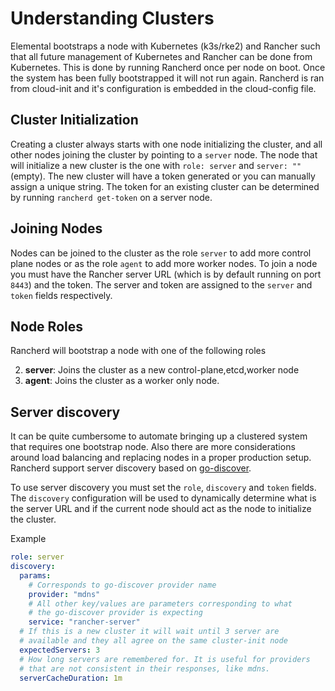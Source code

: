 # Understanding Clusters

Elemental bootstraps a node with Kubernetes (k3s/rke2) and Rancher such
that all future management of Kubernetes and Rancher can be done from
Kubernetes. This is done by running Rancherd once per node on boot. Once the system has
been fully bootstrapped it will not run again. Rancherd is ran from cloud-init
and it's configuration is embedded in the cloud-config file.

## Cluster Initialization

Creating a cluster always starts with one node initializing the cluster, and
all other nodes joining the cluster by pointing to a `server` node. The node
that will initialize a new cluster is the one with `role: server` and
`server: ""` (empty). The new cluster will have a token generated or you can
manually assign a unique string. The token for an existing cluster can be determined
by running `rancherd get-token` on a server node.

## Joining Nodes

Nodes can be joined to the cluster as the role `server` to add more control
plane nodes or as the role `agent` to add more worker nodes. To join a node
you must have the Rancher server URL (which is by default running on port
`8443`) and the token.  The server and token are assigned to the `server` and
`token` fields respectively.

## Node Roles

Rancherd will bootstrap a node with one of the following roles

2. __server__: Joins the cluster as a new control-plane,etcd,worker node
3. __agent__: Joins the cluster as a worker only node.

## Server discovery

It can be quite cumbersome to automate bringing up a clustered system
that requires one bootstrap node.  Also there are more considerations
around load balancing and replacing nodes in a proper production setup.
Rancherd support server discovery based on [go-discover](https://github.com/hashicorp/go-discover).

To use server discovery you must set the `role`, `discovery` and `token` fields.
The `discovery` configuration will be used to dynamically determine what
is the server URL and if the current node should act as the node to initialize the cluster.

Example
```yaml
role: server
discovery:
  params:
    # Corresponds to go-discover provider name
    provider: "mdns"
    # All other key/values are parameters corresponding to what 
    # the go-discover provider is expecting
    service: "rancher-server"
  # If this is a new cluster it will wait until 3 server are 
  # available and they all agree on the same cluster-init node
  expectedServers: 3
  # How long servers are remembered for. It is useful for providers
  # that are not consistent in their responses, like mdns.
  serverCacheDuration: 1m
```
